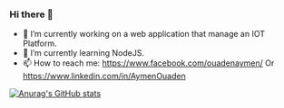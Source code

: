 ### Hi there 👋

<!--
**AymenOuaden/AymenOuaden** is a ✨ _special_ ✨ repository because its `README.md` (this file) appears on your GitHub profile.
-->

- 🔭 I’m currently working on a web application that manage an IOT Platform.
- 🌱 I’m currently learning NodeJS.
- 📫 How to reach me: https://www.facebook.com/ouadenaymen/ Or https://www.linkedin.com/in/AymenOuaden

[![Anurag's GitHub stats](https://github-readme-stats.vercel.app/api?username=AymenOuaden)](https://github.com/anuraghazra/github-readme-stats)
